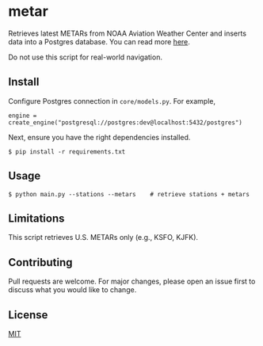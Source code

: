 # metar

Retrieves latest METARs from NOAA Aviation Weather Center and inserts data into a Postgres database. You can read more [here](https://aviationweather.gov/data/api/).

Do not use this script for real-world navigation.

## Install

Configure Postgres connection in `core/models.py`. For example,

`engine = create_engine("postgresql://postgres:dev@localhost:5432/postgres")`

Next, ensure you have the right dependencies installed.

    $ pip install -r requirements.txt

## Usage

    $ python main.py --stations --metars    # retrieve stations + metars

## Limitations

This script retrieves U.S. METARs only (e.g., KSFO, KJFK).

## Contributing

Pull requests are welcome. For major changes, please open an issue first to discuss what you would like to change.

## License

[MIT](https://github.com/smehlhoff/metar/blob/master/LICENSE)
